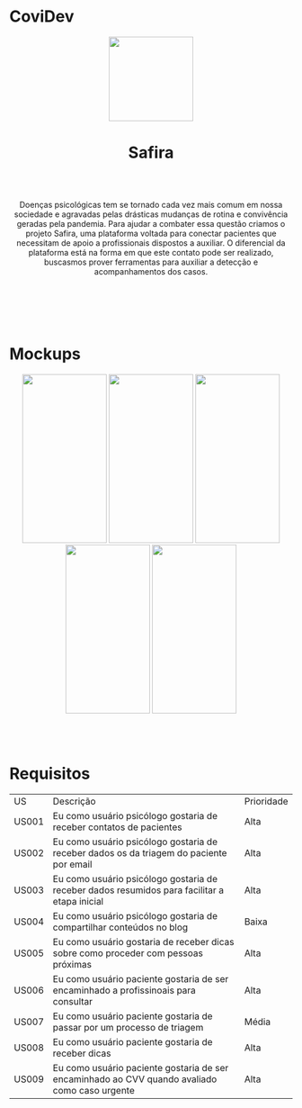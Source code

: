 <h1>CoviDev</h1> 

<p align="center">
  <img width="150" height="150" src="https://user-images.githubusercontent.com/25554933/95010473-fdee8a00-05ff-11eb-878e-013217f41a15.png">
</p>

<p>
  <h1 align="center">Safira</h1> 
</p>

</br></br>

<p align="center">
Doenças psicológicas tem se tornado cada vez mais comum em nossa sociedade e agravadas pelas drásticas mudanças de rotina e convivência geradas pela pandemia. Para ajudar a combater essa questão criamos o projeto Safira, uma plataforma voltada para conectar pacientes que necessitam de apoio a profissionais dispostos a auxiliar. O diferencial da plataforma está na forma em que este contato pode ser realizado, buscasmos prover ferramentas para auxiliar a detecção e acompanhamentos dos casos.   
</p>

</br></br>
</br></br>

<h1>Mockups</h1> 



<p align="center">
  <img width="150" height="300" src="https://user-images.githubusercontent.com/25554933/95010941-7a369c80-0603-11eb-8b59-e06e19f25c6b.png">
  <img width="150" height="300" src="https://user-images.githubusercontent.com/25554933/95010943-7acf3300-0603-11eb-8233-b8034aa31e71.png">
  <img width="150" height="300" src="https://user-images.githubusercontent.com/25554933/95010944-7b67c980-0603-11eb-9685-c4997ae1198b.png">
  <img width="150" height="300" src="https://user-images.githubusercontent.com/25554933/95010945-7b67c980-0603-11eb-9659-e783d280b7f6.png">
  <img width="150" height="300" src="https://user-images.githubusercontent.com/25554933/95010946-7c006000-0603-11eb-8385-46361b8ff184.png">
</p>

</br></br>

<h1>Requisitos</h1> 

<table>   
   <tr>
    <td>US</td>
    <td>Descrição</td>
    <td>Prioridade</td>
  </tr>

  <tr>
    <td>US001</td>
    <td>Eu como usuário psicólogo gostaria de receber contatos de pacientes</td>
    <td>Alta</td>
  </tr>

  <tr>
    <td>US002</td>
    <td>Eu como usuário psicólogo gostaria de receber dados os da triagem do paciente por email</td>
    <td>Alta</td>
  </tr>

  <tr>
    <td>US003</td>
    <td>Eu como usuário psicólogo gostaria de receber dados resumidos para facilitar a etapa inicial</td>
    <td>Alta</td>
  </tr>
  
  <tr>
    <td>US004</td>
    <td>Eu como usuário psicólogo gostaria de compartilhar conteúdos no blog</td>
    <td>Baixa</td>
  </tr>
  
  <tr>
    <td>US005</td>
    <td>Eu como usuário gostaria de receber dicas sobre como proceder com pessoas próximas</td>
    <td>Alta</td>
  </tr>

  <tr>
    <td>US006</td>
    <td>Eu como usuário paciente gostaria de ser encaminhado a profissinoais para consultar</td>
    <td>Alta</td>
  </tr>
  
  <tr>
    <td>US007</td>
    <td>Eu como usuário paciente gostaria de passar por um processo de triagem</td>
    <td>Média</td>
  </tr>

  <tr>
    <td>US008</td>
    <td>Eu como usuário paciente gostaria de receber dicas</td>
    <td>Alta</td>
  </tr>

  <tr>
    <td>US009</td>
    <td>Eu como usuário paciente gostaria de ser encaminhado ao CVV quando avaliado como caso urgente</td>
    <td>Alta</td>
  </tr>

</table>
